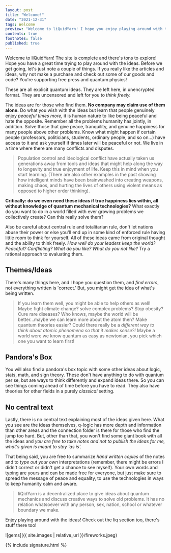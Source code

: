 ```yaml
---
layout: post
title: "Welcome!"
date: "2021-12-31"
tags: Welcome
preview: "Welcome to liQuidYarn! I hope you enjoy playing around with the ideas!"
contents: true
footnotes: false
published: true
---
```


Welcome to liQuidYarn! The site is complete and there's tons to explore! Hope you have a great time trying to play around with the ideas. Before we get going, let's just note a couple of things. If you really like the articles and ideas, why not make a purchase and check out some of our goods and code? Youʻre supporting free press and quantum physics!

These are all explicit quantum ideas. They are left here, in unencrypted format. They are uncensored and left for you to *think freely.*

The ideas are for those who find them. **No company may claim use of them alone.** Do what you wish with the ideas but learn that people genuinely enjoy *peaceful times more*, it is human nature to like being peaceful and hate the opposite. Remember all the problems humanity has jointly, in addition. Solve those that give peace, tranquility, and genuine happiness for many people above other problems. Know what might happen if certain people (professors, politicians, students, ordinary people, and so on...) have access to it and ask yourself if times later will be peaceful or not. We live in a time where there are many conflicts and disputes.

> Population control and ideological conflict have actually taken us generations away from tools and ideas that might help along the way to longevity and true enjoyment of life. Keep this in mind when you start learning. (There are also other examples in the past showing how intelligent minds have been brainwashed into creating weapons, making chaos, and hurting the lives of others using violent means as opposed to higher order thinking).

**Critically: do we even need these ideas if true happiness lies within, all without knowledge of quantum mechanical technologies?** What exactly do you want to do in a world filled with ever growing problems we collectively create? Can this really solve them?

Also be careful about central rule and totalitarian rule, don't let nations abuse their power or else you'll end up in some kind of enforced rule having little room to think for yourself. All of these ideas came from original thought and the ability to think freely. *How well do your leaders keep the world? Peaceful? Conflicting? What do you like? What do you not like?* Try a rational approach to evaluating them.

## Themes/Ideas

There's many things here, and I hope you question them, and *find errors*, not everything written is 'correct.' But, you might get the idea of what's being written.  

> If you learn them well, you might be able to help others as well! Maybe fight climate change? solve complex problems? Stop obesity? Cure rare diseases? Who knows, maybe the world will be better...maybe we can learn more about the atom then? Make quantum theories easier? Could there really be a *different way to think about atomic phenomena so that it makes sense?!* Maybe a world were we know quantum as easy as newtonian, you pick which one you want to learn first!

## Pandora's Box

You will also find a pandora's box topic with some other ideas about logic, stats, math, and sign theory. These don't have anything to do with quantum per se, but are ways to think differently and expand ideas there. So you can see things coming ahead of time before you have to read. They also have theories for other fields in a purely *classical* setting.

## No central text

Lastly, there is no central text explaining most of the ideas given here. What you see are the ideas themselves, q-logic has more depth and information than other areas and the connection folder is there for those who find the jump too hard. But, other than that, you won't find some giant book with all the ideas and *you are free to take notes and not to publish the ideas for me, what's given is meant to stay 'as is'.*

That being said, you are free to summarize *hand written copies* of the notes and to *type out your own* interpretations (remember, there might be errors I didn't correct or didn't get a chance to see myself). Your own words and typing are yours and can be made free for everyone, but just make sure to spread the message of peace and equality, to use the technologies in ways to keep humanity calm and aware.

> liQidYarn is a decentralized place to give ideas about quantum mechanics and discuss creative ways to solve old problems. It has no relation whatsoever with any person, sex, nation, school or whatever boundary we make.

Enjoy playing around with the ideas! Check out the liq section too, there's stuff there too!

![gems]({{ site.images | relative_url }}/fireworks.jpeg)

{% include signature.html %}
